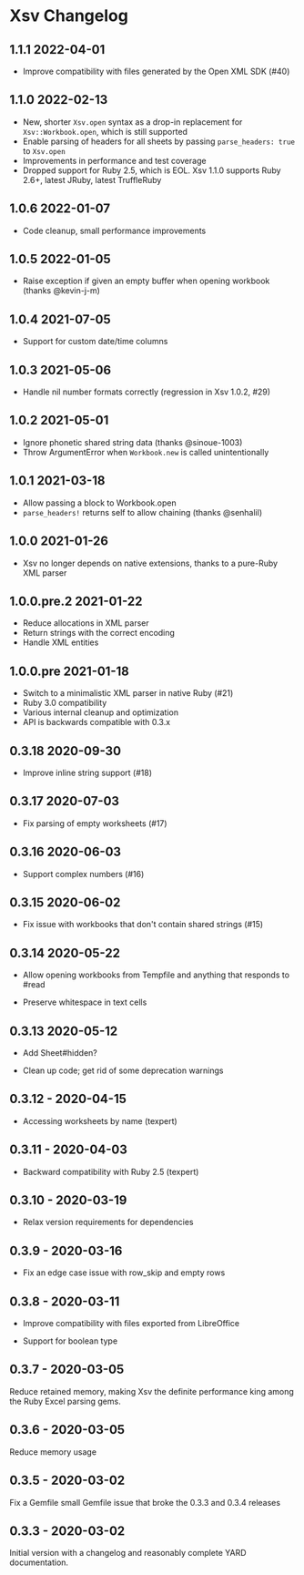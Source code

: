 # Xsv Changelog

## 1.1.1 2022-04-01

- Improve compatibility with files generated by the Open XML SDK (#40)

## 1.1.0 2022-02-13

- New, shorter `Xsv.open` syntax as a drop-in replacement for `Xsv::Workbook.open`, which is still supported
- Enable parsing of headers for all sheets by passing `parse_headers: true` to `Xsv.open`
- Improvements in performance and test coverage
- Dropped support for Ruby 2.5, which is EOL. Xsv 1.1.0 supports Ruby 2.6+, latest JRuby, latest TruffleRuby

## 1.0.6 2022-01-07

- Code cleanup, small performance improvements

## 1.0.5 2022-01-05

- Raise exception if given an empty buffer when opening workbook (thanks @kevin-j-m)

## 1.0.4 2021-07-05

- Support for custom date/time columns

## 1.0.3 2021-05-06

- Handle nil number formats correctly (regression in Xsv 1.0.2, #29)

## 1.0.2 2021-05-01

- Ignore phonetic shared string data (thanks @sinoue-1003)
- Throw ArgumentError when `Workbook.new` is called unintentionally

## 1.0.1 2021-03-18

- Allow passing a block to Workbook.open
- `parse_headers!` returns self to allow chaining (thanks @senhalil)

## 1.0.0 2021-01-26

- Xsv no longer depends on native extensions, thanks to a pure-Ruby XML parser

## 1.0.0.pre.2 2021-01-22

- Reduce allocations in XML parser
- Return strings with the correct encoding
- Handle XML entities

## 1.0.0.pre 2021-01-18

-  Switch to a minimalistic XML parser in native Ruby (#21)
-  Ruby 3.0 compatibility
-  Various internal cleanup and optimization
-  API is backwards compatible with 0.3.x

## 0.3.18 2020-09-30

-  Improve inline string support (#18)

## 0.3.17 2020-07-03

- Fix parsing of empty worksheets (#17)

## 0.3.16 2020-06-03

- Support complex numbers (#16)

## 0.3.15 2020-06-02

- Fix issue with workbooks that don't contain shared strings (#15)

## 0.3.14 2020-05-22

- Allow opening workbooks from Tempfile and anything that responds to #read

- Preserve whitespace in text cells

## 0.3.13 2020-05-12

- Add Sheet#hidden?

- Clean up code; get rid of some deprecation warnings

## 0.3.12 - 2020-04-15

- Accessing worksheets by name (texpert)

## 0.3.11 - 2020-04-03

- Backward compatibility with Ruby 2.5 (texpert)

## 0.3.10 - 2020-03-19

- Relax version requirements for dependencies

## 0.3.9 - 2020-03-16

- Fix an edge case issue with row_skip  and empty rows

## 0.3.8 - 2020-03-11

- Improve compatibility with files exported from LibreOffice

- Support for boolean type

## 0.3.7 - 2020-03-05

Reduce retained memory, making Xsv the definite performance king among the
Ruby Excel parsing gems.

## 0.3.6 - 2020-03-05

Reduce memory usage

## 0.3.5 - 2020-03-02

Fix a Gemfile small Gemfile issue that broke the 0.3.3 and 0.3.4 releases

## 0.3.3 - 2020-03-02

Initial version with a changelog and reasonably complete YARD documentation.
